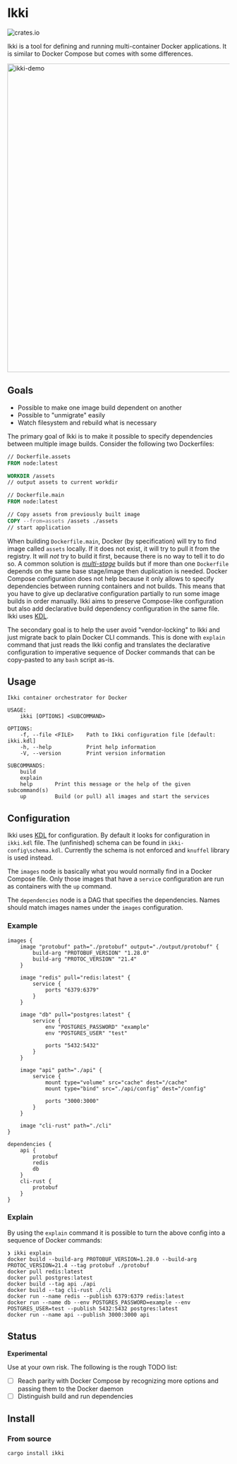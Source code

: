 # Ikki

![crates.io](https://img.shields.io/crates/v/ikki.svg)

Ikki is a tool for defining and running multi-container Docker applications. It is similar to Docker Compose but comes with some differences.

<img src="https://user-images.githubusercontent.com/38713361/182031379-fc284328-430f-4dd7-9599-0c078208ed49.gif" alt="ikki-demo" width="700"/>

## Goals

* Possible to make one image build dependent on another
* Possible to "unmigrate" easily
* Watch filesystem and rebuild what is necessary

The primary goal of Ikki is to make it possible to specify dependencies between multiple image builds. Consider the following two Dockerfiles:

```dockerfile
// Dockerfile.assets
FROM node:latest

WORKDIR /assets
// output assets to current workdir
```

```dockerfile
// Dockerfile.main
FROM node:latest

// Copy assets from previously built image
COPY --from=assets /assets ./assets
// start application
```

When building `Dockerfile.main`, Docker (by specification) will try to find image called `assets` locally. If it does not exist, it will try to pull it from the registry. It will *not* try to build it first, because there is no way to tell it to do so. A common solution is [*multi-stage*](https://docs.docker.com/develop/develop-images/multistage-build/) builds but if more than one `Dockerfile` depends on the same base stage/image then duplication is needed. Docker Compose configuration does not help because it only allows to specify dependencies between running containers and not builds. This means that you have to give up declarative configuration partially to run some image builds in order manually. Ikki aims to preserve Compose-like configuration but also add declarative build dependency configuration in the same file. Ikki uses [KDL](https://kdl.dev/).

The secondary goal is to help the user avoid "vendor-locking" to Ikki and just migrate back to plain Docker CLI commands. This is done with `explain` command that just reads the Ikki config and translates the declarative configuration to imperative sequence of Docker commands that can be copy-pasted to any `bash` script as-is.

## Usage
```
Ikki container orchestrator for Docker

USAGE:
    ikki [OPTIONS] <SUBCOMMAND>

OPTIONS:
    -f, --file <FILE>    Path to Ikki configuration file [default: ikki.kdl]
    -h, --help           Print help information
    -V, --version        Print version information

SUBCOMMANDS:
    build
    explain
    help       Print this message or the help of the given subcommand(s)
    up         Build (or pull) all images and start the services
```

## Configuration

Ikki uses [KDL](https://kdl.dev/) for configuration. By default it looks for configuration in `ikki.kdl` file. The (unfinished) schema can be found in `ikki-config\schema.kdl`. Currently the schema is not enforced and `knuffel` library is used instead.

The `images` node is basically what you would normally find in a Docker Compose file. Only those images that have a `service` configuration are run as containers with the `up` command.

The `dependencies` node is a DAG that specifies the dependencies. Names should match images names under the `images` configuration.

### Example

```kdl
images {
    image "protobuf" path="./protobuf" output="./output/protobuf" {
        build-arg "PROTOBUF_VERSION" "1.28.0"
        build-arg "PROTOC_VERSION" "21.4"
    }

    image "redis" pull="redis:latest" {
        service {
            ports "6379:6379"
        }
    }
    
    image "db" pull="postgres:latest" {
        service {
            env "POSTGRES_PASSWORD" "example"
            env "POSTGRES_USER" "test"

            ports "5432:5432"
        }
    }

    image "api" path="./api" {
        service {
            mount type="volume" src="cache" dest="/cache"
            mount type="bind" src="./api/config" dest="/config"

            ports "3000:3000"
        }
    }

    image "cli-rust" path="./cli"
}

dependencies {
    api {
        protobuf
        redis
        db
    }
    cli-rust {
        protobuf
    }
}
```

### Explain

By using the `explain` command it is possible to turn the above config into a sequence of Docker commands:

```
❯ ikki explain
docker build --build-arg PROTOBUF_VERSION=1.28.0 --build-arg PROTOC_VERSION=21.4 --tag protobuf ./protobuf
docker pull redis:latest
docker pull postgres:latest
docker build --tag api ./api
docker build --tag cli-rust ./cli
docker run --name redis --publish 6379:6379 redis:latest
docker run --name db --env POSTGRES_PASSWORD=example --env POSTGRES_USER=test --publish 5432:5432 postgres:latest
docker run --name api --publish 3000:3000 api
```

## Status

**Experimental**

Use at your own risk. The following is the rough TODO list:

- [ ] Reach parity with Docker Compose by recognizing more options and passing them to the Docker daemon
- [ ] Distinguish build and run dependencies

## Install

### From source
```
cargo install ikki
```
